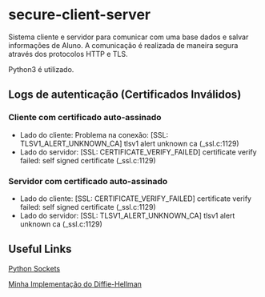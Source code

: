 # secure-client-server

Sistema cliente e servidor para comunicar com uma base dados e salvar informações de Aluno.
A comunicação é realizada de maneira segura através dos protocolos HTTP e TLS.

Python3 é utilizado.

## Logs de autenticação (Certificados Inválidos)

### Cliente com certificado auto-assinado

- Lado do cliente: Problema na conexão: [SSL: TLSV1_ALERT_UNKNOWN_CA] tlsv1 alert unknown ca (\_ssl.c:1129)
- Lado do servidor: [SSL: CERTIFICATE_VERIFY_FAILED] certificate verify failed: self signed certificate (\_ssl.c:1129)

### Servidor com certificado auto-assinado

- Lado do cliente: [SSL: CERTIFICATE_VERIFY_FAILED] certificate verify failed: self signed certificate (\_ssl.c:1129)
- Lado do servidor: [SSL: TLSV1_ALERT_UNKNOWN_CA] tlsv1 alert unknown ca (\_ssl.c:1129)

## Useful Links

[Python Sockets](https://realpython.com/python-sockets/)

[Minha Implementação do Diffie-Hellman](https://www.inf.ufpr.br/cnb18/relatorioRedes2/relatorio.html)
